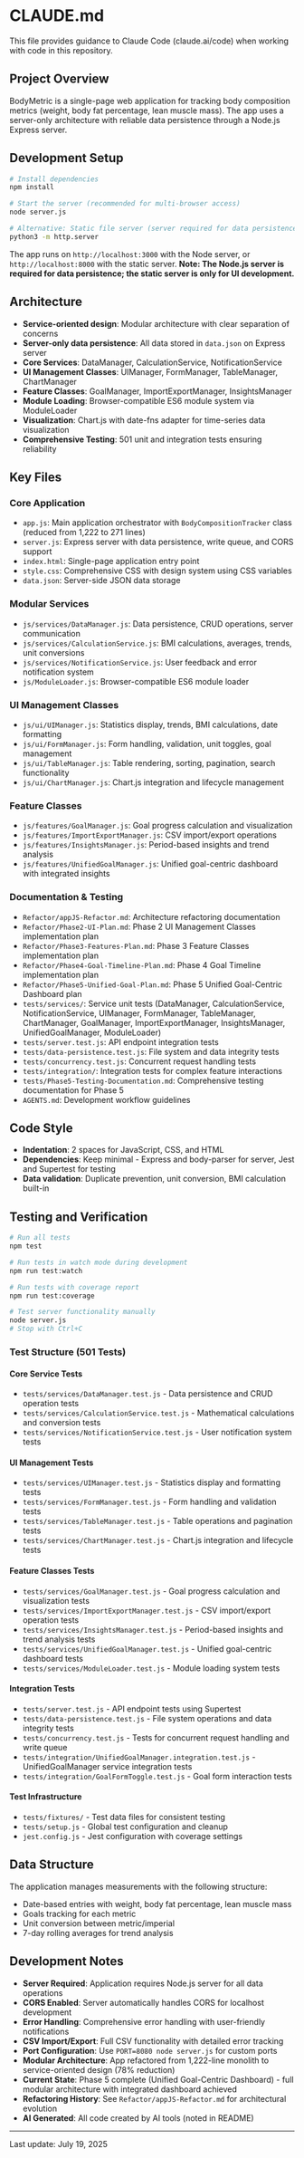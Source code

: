 # CLAUDE.md

This file provides guidance to Claude Code (claude.ai/code) when working with code in this repository.

## Project Overview

BodyMetric is a single-page web application for tracking body composition metrics (weight, body fat percentage, lean muscle mass). The app uses a server-only architecture with reliable data persistence through a Node.js Express server.

## Development Setup

```bash
# Install dependencies
npm install

# Start the server (recommended for multi-browser access)
node server.js

# Alternative: Static file server (server required for data persistence)
python3 -m http.server
```

The app runs on `http://localhost:3000` with the Node server, or `http://localhost:8000` with the static server. **Note: The Node.js server is required for data persistence; the static server is only for UI development.**

## Architecture

- **Service-oriented design**: Modular architecture with clear separation of concerns
- **Server-only data persistence**: All data stored in `data.json` on Express server
- **Core Services**: DataManager, CalculationService, NotificationService
- **UI Management Classes**: UIManager, FormManager, TableManager, ChartManager
- **Feature Classes**: GoalManager, ImportExportManager, InsightsManager
- **Module Loading**: Browser-compatible ES6 module system via ModuleLoader
- **Visualization**: Chart.js with date-fns adapter for time-series data visualization
- **Comprehensive Testing**: 501 unit and integration tests ensuring reliability

## Key Files

### Core Application
- `app.js`: Main application orchestrator with `BodyCompositionTracker` class (reduced from 1,222 to 271 lines)
- `server.js`: Express server with data persistence, write queue, and CORS support
- `index.html`: Single-page application entry point
- `style.css`: Comprehensive CSS with design system using CSS variables
- `data.json`: Server-side JSON data storage

### Modular Services
- `js/services/DataManager.js`: Data persistence, CRUD operations, server communication
- `js/services/CalculationService.js`: BMI calculations, averages, trends, unit conversions
- `js/services/NotificationService.js`: User feedback and error notification system
- `js/ModuleLoader.js`: Browser-compatible ES6 module loader

### UI Management Classes
- `js/ui/UIManager.js`: Statistics display, trends, BMI calculations, date formatting
- `js/ui/FormManager.js`: Form handling, validation, unit toggles, goal management
- `js/ui/TableManager.js`: Table rendering, sorting, pagination, search functionality
- `js/ui/ChartManager.js`: Chart.js integration and lifecycle management

### Feature Classes
- `js/features/GoalManager.js`: Goal progress calculation and visualization
- `js/features/ImportExportManager.js`: CSV import/export operations
- `js/features/InsightsManager.js`: Period-based insights and trend analysis
- `js/features/UnifiedGoalManager.js`: Unified goal-centric dashboard with integrated insights

### Documentation & Testing
- `Refactor/appJS-Refactor.md`: Architecture refactoring documentation
- `Refactor/Phase2-UI-Plan.md`: Phase 2 UI Management Classes implementation plan
- `Refactor/Phase3-Features-Plan.md`: Phase 3 Feature Classes implementation plan
- `Refactor/Phase4-Goal-Timeline-Plan.md`: Phase 4 Goal Timeline implementation plan
- `Refactor/Phase5-Unified-Goal-Plan.md`: Phase 5 Unified Goal-Centric Dashboard plan
- `tests/services/`: Service unit tests (DataManager, CalculationService, NotificationService, UIManager, FormManager, TableManager, ChartManager, GoalManager, ImportExportManager, InsightsManager, UnifiedGoalManager, ModuleLoader)
- `tests/server.test.js`: API endpoint integration tests
- `tests/data-persistence.test.js`: File system and data integrity tests
- `tests/concurrency.test.js`: Concurrent request handling tests
- `tests/integration/`: Integration tests for complex feature interactions
- `tests/Phase5-Testing-Documentation.md`: Comprehensive testing documentation for Phase 5
- `AGENTS.md`: Development workflow guidelines

## Code Style

- **Indentation**: 2 spaces for JavaScript, CSS, and HTML
- **Dependencies**: Keep minimal - Express and body-parser for server, Jest and Supertest for testing
- **Data validation**: Duplicate prevention, unit conversion, BMI calculation built-in

## Testing and Verification

```bash
# Run all tests
npm test

# Run tests in watch mode during development
npm run test:watch

# Run tests with coverage report
npm run test:coverage

# Test server functionality manually
node server.js
# Stop with Ctrl+C
```

### Test Structure (501 Tests)

#### Core Service Tests
- `tests/services/DataManager.test.js` - Data persistence and CRUD operation tests
- `tests/services/CalculationService.test.js` - Mathematical calculations and conversion tests
- `tests/services/NotificationService.test.js` - User notification system tests

#### UI Management Tests
- `tests/services/UIManager.test.js` - Statistics display and formatting tests
- `tests/services/FormManager.test.js` - Form handling and validation tests
- `tests/services/TableManager.test.js` - Table operations and pagination tests
- `tests/services/ChartManager.test.js` - Chart.js integration and lifecycle tests

#### Feature Classes Tests
- `tests/services/GoalManager.test.js` - Goal progress calculation and visualization tests
- `tests/services/ImportExportManager.test.js` - CSV import/export operation tests
- `tests/services/InsightsManager.test.js` - Period-based insights and trend analysis tests
- `tests/services/UnifiedGoalManager.test.js` - Unified goal-centric dashboard tests
- `tests/services/ModuleLoader.test.js` - Module loading system tests

#### Integration Tests
- `tests/server.test.js` - API endpoint tests using Supertest
- `tests/data-persistence.test.js` - File system operations and data integrity tests
- `tests/concurrency.test.js` - Tests for concurrent request handling and write queue
- `tests/integration/UnifiedGoalManager.integration.test.js` - UnifiedGoalManager service integration tests
- `tests/integration/GoalFormToggle.test.js` - Goal form interaction tests

#### Test Infrastructure
- `tests/fixtures/` - Test data files for consistent testing
- `tests/setup.js` - Global test configuration and cleanup
- `jest.config.js` - Jest configuration with coverage settings

## Data Structure

The application manages measurements with the following structure:
- Date-based entries with weight, body fat percentage, lean muscle mass
- Goals tracking for each metric
- Unit conversion between metric/imperial
- 7-day rolling averages for trend analysis

## Development Notes

- **Server Required**: Application requires Node.js server for all data operations
- **CORS Enabled**: Server automatically handles CORS for localhost development
- **Error Handling**: Comprehensive error handling with user-friendly notifications
- **CSV Import/Export**: Full CSV functionality with detailed error tracking
- **Port Configuration**: Use `PORT=8080 node server.js` for custom ports
- **Modular Architecture**: App refactored from 1,222-line monolith to service-oriented design (78% reduction)
- **Current State**: Phase 5 complete (Unified Goal-Centric Dashboard) - full modular architecture with integrated dashboard achieved
- **Refactoring History**: See `Refactor/appJS-Refactor.md` for architectural evolution
- **AI Generated**: All code created by AI tools (noted in README)

---

Last update: July 19, 2025